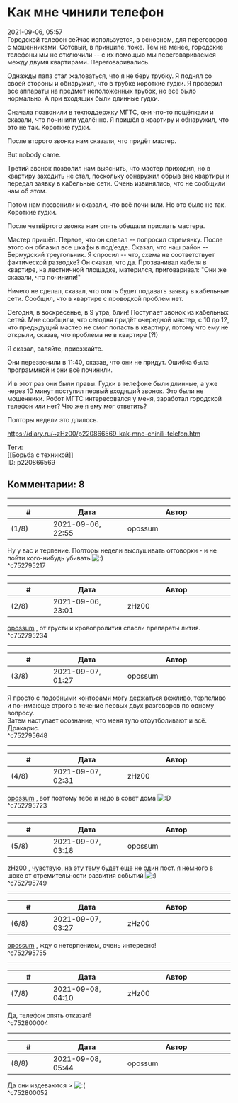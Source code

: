 Как мне чинили телефон
======================

  
2021-09-06, 05:57  
 Городской телефон сейчас используется, в основном, для переговоров с мошенниками. Сотовый, в принципе, тоже. Тем не менее, городские телефоны мы не отключили -- с их помощью мы переговариваемся между двумя квартирами. Переговаривались.   
   
 Однажды папа стал жаловаться, что я не беру трубку. Я поднял со своей стороны и обнаружил, что в трубке короткие гудки. Я проверил все аппараты на предмет неположенных трубок, но всё было нормально. А при входящих были длинные гудки.   
   
 Сначала позвонили в техподдержку МГТС, они что-то пощёлкали и сказали, что починили удалённо. Я пришёл в квартиру и обнаружил, что это не так. Короткие гудки.   
   
 После второго звонка нам сказали, что придёт мастер.   
   
 But nobody came.   
   
 Третий звонок позволил нам выяснить, что мастер приходил, но в квартиру заходить не стал, поскольку обнаружил обрыв вне квартиры и передал заявку в кабельные сети. Очень извинялись, что не сообщили нам об этом.   
   
 Потом нам позвонили и сказали, что всё починили. Но это было не так. Короткие гудки.   
   
 После четвёртого звонка нам опять обещали прислать мастера.   
   
 Мастер пришёл. Первое, что он сделал -- попросил стремянку. После этого он облазил все шкафы в под'езде. Сказал, что наш район -- Бермудский треугольник. Я спросил -- что, схема не соответствует фактической разводке? Он сказал, что да. Прозванивал кабеля в квартире, на лестничной площадке, матерился, приговаривал: "Они же сказали, что починили!"   
   
 Ничего не сделал, сказал, что опять будет подавать заявку в кабельные сети. Сообщил, что в квартире с проводкой проблем нет.   
   
 Сегодня, в воскресенье, в 9 утра, блин! Поступает звонок из кабельных сетей. Мне сообщили, что сегодня придёт очередной мастер, с 10 до 12, что предыдущий мастер не смог попасть в квартиру, потому что ему не открыли, сказав, что проблема не в квартире (?!)   
   
 Я сказал, валяйте, приезжайте.   
   
 Они перезвонили в 11:40, сказав, что они не придут. Ошибка была программной и они всё починили.   
   
 И в этот раз они были правы. Гудки в телефоне были длинные, а уже через 10 минут поступил первый входящий звонок. Это были не мошенники. Робот МГТС интересовался у меня, заработал городской телефон или нет? Что же я ему мог ответить?   
   
 Полторы недели это длилось.   
  
<https://diary.ru/~zHz00/p220866569_kak-mne-chinili-telefon.htm>  
  
Теги:  
[[Борьба с техникой]]  
ID: p220866569  


Комментарии: 8
--------------

  


---



|         #         |              Дата              |                     Автор                     |           ID           |
| --- | --- | --- | --- |
| (1/8) | 2021-09-06, 22:55 | opossum | c752795217 |

  
 Ну у вас и терпение. Полторы недели выслушивать отговорки - и не пойти кого-нибудь убивать ![:)](/picture/3.gif)   
 ^c752795217

---



|         #         |              Дата              |                     Автор                     |           ID           |
| --- | --- | --- | --- |
| (2/8) | 2021-09-06, 23:01 | zHz00 | c752795234 |

  
  [opossum](https://pssm.diary.ru "змей о двух головах")  , от грусти и кровопролития спасли препараты лития.   
 ^c752795234

---



|         #         |              Дата              |                     Автор                     |           ID           |
| --- | --- | --- | --- |
| (3/8) | 2021-09-07, 01:27 | opossum | c752795648 |

  
 Я просто с подобными конторами могу держаться вежливо, терпеливо и понимающе строго в течение первых двух разговоров по одному вопросу.   
 Затем наступает осознание, что меня тупо отфутболивают и всё. Дракарис.   
 ^c752795648

---



|         #         |              Дата              |                     Автор                     |           ID           |
| --- | --- | --- | --- |
| (4/8) | 2021-09-07, 02:31 | zHz00 | c752795723 |

  
  [opossum](https://pssm.diary.ru "змей о двух головах")  , вот поэтому тебе и надо в совет дома ![:D](/picture/1131.gif)   
 ^c752795723

---



|         #         |              Дата              |                     Автор                     |           ID           |
| --- | --- | --- | --- |
| (5/8) | 2021-09-07, 03:18 | opossum | c752795749 |

  
  [zHz00](https://zHz00.diary.ru "Untitled")  , чувствую, на эту тему будет еще не один пост. я немного в шоке от стремительности развития событий ![:)](/picture/3.gif)   
 ^c752795749

---



|         #         |              Дата              |                     Автор                     |           ID           |
| --- | --- | --- | --- |
| (6/8) | 2021-09-07, 03:27 | zHz00 | c752795755 |

  
  [opossum](https://pssm.diary.ru "змей о двух головах")  , жду с нетерпением, очень интересно!   
 ^c752795755

---



|         #         |              Дата              |                     Автор                     |           ID           |
| --- | --- | --- | --- |
| (7/8) | 2021-09-08, 04:10 | zHz00 | c752800004 |

  
 Да, телефон опять отказал!   
 ^c752800004

---



|         #         |              Дата              |                     Автор                     |           ID           |
| --- | --- | --- | --- |
| (8/8) | 2021-09-08, 05:44 | opossum | c752800052 |

  
 Да они издеваются > ![:(](/picture/1146.gif)   
 ^c752800052